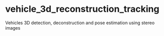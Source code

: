 # vehicle_3d_reconstruction_tracking
Vehicles 3D detection, deconstruction and pose estimation using stereo images
